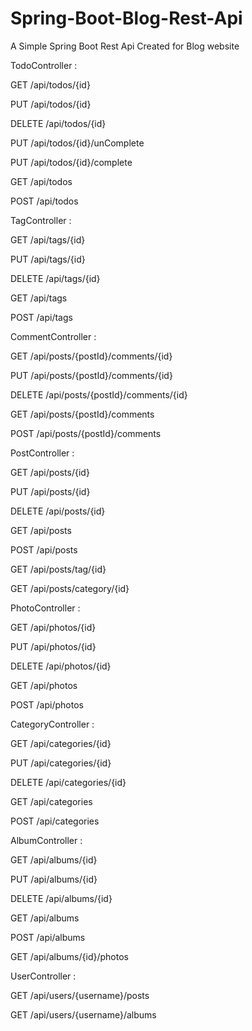 # Spring-Boot-Blog-Rest-Api
A Simple Spring Boot Rest Api Created for Blog website

TodoController : 

GET
/api/todos/{id}

PUT
/api/todos/{id}

DELETE
/api/todos/{id}

PUT
/api/todos/{id}/unComplete

PUT
/api/todos/{id}/complete

GET
/api/todos

POST
/api/todos

TagController : 

GET
/api/tags/{id}

PUT
/api/tags/{id}

DELETE
/api/tags/{id}

GET
/api/tags

POST
/api/tags

CommentController : 

GET
/api/posts/{postId}/comments/{id}

PUT
/api/posts/{postId}/comments/{id}

DELETE
/api/posts/{postId}/comments/{id}

GET
/api/posts/{postId}/comments

POST
/api/posts/{postId}/comments

PostController : 

GET
/api/posts/{id}

PUT
/api/posts/{id}

DELETE
/api/posts/{id}

GET
/api/posts

POST
/api/posts

GET
/api/posts/tag/{id}

GET
/api/posts/category/{id}

PhotoController : 

GET
/api/photos/{id}

PUT
/api/photos/{id}

DELETE
/api/photos/{id}

GET
/api/photos

POST
/api/photos

CategoryController : 

GET
/api/categories/{id}

PUT
/api/categories/{id}

DELETE
/api/categories/{id}

GET
/api/categories

POST
/api/categories

AlbumController : 

GET
/api/albums/{id}

PUT
/api/albums/{id}

DELETE
/api/albums/{id}

GET
/api/albums

POST
/api/albums

GET
/api/albums/{id}/photos

UserController : 

GET
/api/users/{username}/posts

GET
/api/users/{username}/albums
